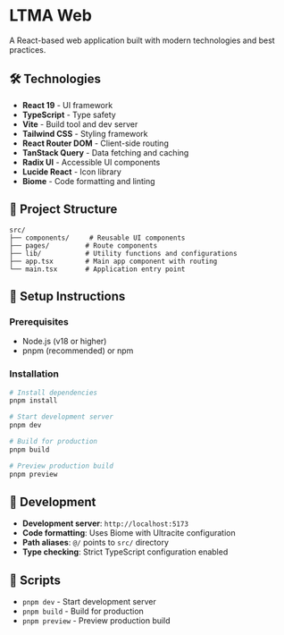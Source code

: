 # LTMA Web

A React-based web application built with modern technologies and best practices.

## 🛠️ Technologies

- **React 19** - UI framework
- **TypeScript** - Type safety
- **Vite** - Build tool and dev server
- **Tailwind CSS** - Styling framework
- **React Router DOM** - Client-side routing
- **TanStack Query** - Data fetching and caching
- **Radix UI** - Accessible UI components
- **Lucide React** - Icon library
- **Biome** - Code formatting and linting

## 📁 Project Structure

```
src/
├── components/     # Reusable UI components
├── pages/         # Route components
├── lib/           # Utility functions and configurations
├── app.tsx        # Main app component with routing
└── main.tsx       # Application entry point
```

## 🚀 Setup Instructions

### Prerequisites
- Node.js (v18 or higher)
- pnpm (recommended) or npm

### Installation
```bash
# Install dependencies
pnpm install

# Start development server
pnpm dev

# Build for production
pnpm build

# Preview production build
pnpm preview
```

## 🔧 Development

- **Development server**: `http://localhost:5173`
- **Code formatting**: Uses Biome with Ultracite configuration
- **Path aliases**: `@/` points to `src/` directory
- **Type checking**: Strict TypeScript configuration enabled

## 📝 Scripts

- `pnpm dev` - Start development server
- `pnpm build` - Build for production
- `pnpm preview` - Preview production build 